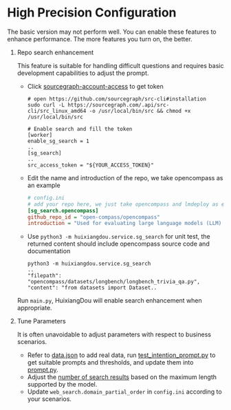 # High Precision Configuration

The basic version may not perform well. You can enable these features to enhance performance. The more features you turn on, the better.

1. Repo search enhancement

   This feature is suitable for handling difficult questions and requires basic development capabilities to adjust the prompt.

   - Click [sourcegraph-account-access](https://sourcegraph.com/users/tpoisonooo/settings/tokens) to get token

     ```shell
     # open https://github.com/sourcegraph/src-cli#installation
     sudo curl -L https://sourcegraph.com/.api/src-cli/src_linux_amd64 -o /usr/local/bin/src && chmod +x /usr/local/bin/src

     # Enable search and fill the token
     [worker]
     enable_sg_search = 1
     ..
     [sg_search]
     ..
     src_access_token = "${YOUR_ACCESS_TOKEN}"
     ```

   - Edit the name and introduction of the repo, we take opencompass as an example

     ```ini
     # config.ini
     # add your repo here, we just take opencompass and lmdeploy as example
     [sg_search.opencompass]
     github_repo_id = "open-compass/opencompass"
     introduction = "Used for evaluating large language models (LLM) .."
     ```

   - Use `python3 -m huixiangdou.service.sg_search` for unit test, the returned content should include opencompass source code and documentation

     ```shell
     python3 -m huixiangdou.service.sg_search
     ..
     "filepath": "opencompass/datasets/longbench/longbench_trivia_qa.py",
     "content": "from datasets import Dataset..
     ```

   Run `main.py`, HuixiangDou will enable search enhancement when appropriate.

2. Tune Parameters

   It is often unavoidable to adjust parameters with respect to business scenarios.

   - Refer to [data.json](../../tests/data.json) to add real data, run [test_intention_prompt.py](../../tests/test_intention_prompt.py) to get suitable prompts and thresholds, and update them into [prompt.py](../../huixiangdou/service/prompt.py).
   - Adjust the [number of search results](../../huixiangdou/service/serial_pipeline.py) based on the maximum length supported by the model.
   - Update `web_search.domain_partial_order` in `config.ini` according to your scenarios.

